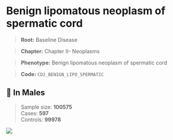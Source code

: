# Benign lipomatous neoplasm of spermatic cord

> **Root:** Baseline Disease  

> **Chapter:** Chapter II- Neoplasms  

> **Phenotype:** Benign lipomatous neoplasm of spermatic cord  

> **Code:** `CD2_BENIGN_LIPO_SPERMATIC`

## 👨 In Males  
> Sample size: **100575**  
> Cases: **597**  
> Controls: **99978**
<img src="/Disease/Figures/ALL/Incidence/CD2_BENIGN_LIPO_SPERMATIC.png"/>
<CsvTable src="/Disease_Data/ALL/Incidence/COX_CD2_BENIGN_LIPO_SPERMATIC.csv" label="🔍 View full results" />
